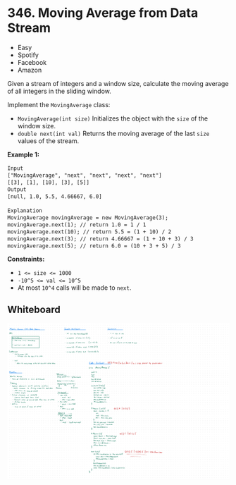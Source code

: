 # 346. Moving Average from Data Stream
- Easy
- Spotify
- Facebook
- Amazon

Given a stream of integers and a window size, calculate the moving average of
all integers in the sliding window.

Implement the `MovingAverage` class:
- `MovingAverage(int size)` Initializes the object with the `size` of the window
size.
- `double next(int val)` Returns the moving average of the last `size` values of
the stream.

**Example 1:**
```
Input
["MovingAverage", "next", "next", "next", "next"]
[[3], [1], [10], [3], [5]]
Output
[null, 1.0, 5.5, 4.66667, 6.0]

Explanation
MovingAverage movingAverage = new MovingAverage(3);
movingAverage.next(1); // return 1.0 = 1 / 1
movingAverage.next(10); // return 5.5 = (1 + 10) / 2
movingAverage.next(3); // return 4.66667 = (1 + 10 + 3) / 3
movingAverage.next(5); // return 6.0 = (10 + 3 + 5) / 3
```

**Constraints:**
- `1 <= size <= 1000`
- `-10^5 <= val <= 10^5`
- At most `10^4` calls will be made to `next`.

## Whiteboard
![Whiteboard Image 01][whiteboard-image-01]

<!-- Refs -->
[whiteboard-image-01]: whiteboard-01.jpg
